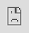 ```yaml
---
title: 'Video Games Weekly: Censorship and stolen puritanical valor'
date: '2025-08-05'
excerpt: >-
  Welcome to Video Games Weekly on Engadget. Expect a new story every Monday or
  Tuesday, broken into two parts. The first is a space for short essays an...
coverImage: >-
  https://images.unsplash.com/photo-1559526324-4b87b5e36e44?w=400&h=200&fit=crop&auto=format
author: AIVibe
tags:
  - Ai
  - Work
category: Finance
source: >-
  https://www.engadget.com/gaming/video-games-weekly-censorship-and-stolen-puritanical-valor-234220878.html?src=rss
---
```

<p><em>Welcome to Video Games Weekly on Engadget. Expect a new story every Monday or Tuesday, broken into two parts. The first is a space for short essays and ramblings about video game trends and related topics from me, Jess Conditt, a reporter who&#39;s covered the industry for more than 13 years. The second contains the video game stories from the past week that you need to know about, including some headlines from outside of Engadget.</em></p>
<p><em>Please enjoy — and I&#39;ll see you next week.</em></p>
<span id="end-legacy-contents"></span><hr>
<p>Let’s all agree to stop talking about that awful conservative activist group out of Australia. You know the one — like a parasite, it attached itself to the censorship campaign that erased thousands of adult games from <a data-i13n="cpos:1;pos:1" href="https://www.engadget.com/gaming/steam-now-bans-games-that-violate-the-rules-and-standards-of-payment-processors-and-banks-164222173.html">Steam</a> and <a data-i13n="cpos:2;pos:1" href="https://www.engadget.com/gaming/pc/itchio-is-removing-nsfw-games-to-comply-with-payment-processors-rules-133045491.html">Itch.io</a>, and successfully positioned itself at the center of the delisting narrative. However, logic and evidence suggests this group had very little to do with the mass removals.</p>
<p>This Australian anti-porn organization led a movement in April to remove the edgelord simulator <em>No Mercy</em> from Steam, and since everyone agreed that game sucked, the campaign worked and the title disappeared from the storefront. This is where I believe the organization’s involvement in the current drama ends.</p>
<p>It seems <em>No Mercy</em> spurred payment processors including Visa, Mastercard and PayPal to turn their attention to the PC gaming market (an irony that I would find funnier if it weren’t actively eroding an industry I love). These institutions took the opportunity to dictate the types of games they would support, and in response on July 16, Steam added a clause to its ruleset banning content that &quot;may violate the rules and standards set forth by Steam’s payment processors,&quot; including “<a data-i13n="cpos:3;pos:1" href="https://partner.steamgames.com/doc/gettingstarted/onboarding?language=english#5:~:text=In%20particular%2C%20certain%20kinds%20of%20adult%20only%20content.">certain kinds of adult only content</a>.” Censorship on Steam is not new; Valve has for years had rules banning mislabeled adult content, hate speech, anything violating local laws and many other regulations. But outsourcing censorship to payment processors is new, and hundreds of games were <a data-i13n="cpos:4;pos:1" href="https://www.engadget.com/gaming/steam-now-bans-games-that-violate-the-rules-and-standards-of-payment-processors-and-banks-164222173.html">removed</a> from the platform following the rule change. On July 24, Itch.io rolled out <a data-i13n="cpos:5;pos:1" href="https://itch.io/updates/update-on-nsfw-content#addendum-faq">its own changes</a> and summarily <a data-i13n="cpos:6;pos:1" href="https://www.engadget.com/gaming/pc/itchio-is-removing-nsfw-games-to-comply-with-payment-processors-rules-133045491.html">de-indexed</a> every adult and NSFW game it hosted, which amounted to roughly 20,000 titles being hidden from search and browse pages.</p>
<p>The conservative Australian group claimed responsibility for the Steam bans on July 19, three days after the platform’s rule change went live. The organization said the censorship was the direct result of two of its recent efforts: an email campaign that sent 1,067 messages to Visa, Mastercard, PayPal and others claiming Steam and Itch.io were hosting illegal sexual content, and an open letter addressed to the same financial institutions, signed by faith-based, anti-sex work and anti-queer activist groups.</p>
<p>There is no evidence that these campaigns were directly responsible for payment processors’ renewed enforcements. It’s actually ludicrous to suggest that roughly 1,000 emails or an open letter would even register at companies the size of Visa, Mastercard or PayPal. What’s more, after taking credit for the removal of hundreds of Steam games, the Australian group has attempted to distance itself from the whole shebang. Following intense scrutiny from players, industry watchdogs and media outlets, every group in this situation is trying to avoid accountability, in fact. <a data-i13n="cpos:7;pos:1" href="https://kotaku.com/mastercard-denies-pressuring-steam-to-censor-nsfw-games-2000614393">Valve says</a> Mastercard made this happen, while <a data-i13n="cpos:8;pos:1" href="https://www.engadget.com/gaming/pc/vile-exhumed-is-an-unjust-casualty-in-steams-sweeping-censorship-campaign-170203493.html">Mastercard says</a> it’s just following the law, and <a data-i13n="cpos:9;pos:1" href="https://www.engadget.com/gaming/pc/vile-exhumed-is-an-unjust-casualty-in-steams-sweeping-censorship-campaign-170203493.html">PayPal says</a> it’s simply doing what companies like Mastercard tell it to do. Meanwhile, the Australian group is trying to <a data-i13n="cpos:10;pos:1" href="https://www.reddit.com/r/Steam/comments/1mb9ks3/collective_shout_has_responded_to_their_actions/">avoid blame</a> for the sweeping Itch.io delistings while simultaneously attempting to exploit the Steam bans and gain momentum for its conservative bullshit.</p>
<p>In the most likely scenario, the Australian activist group saw these PC gaming audits coming and, in a strange act of stolen puritanical valor, took steps to center itself in the conversation. We can stop helping it do so. Forget its name and, as <a data-i13n="cpos:11;pos:1" href="https://igda.org/news-archive/press-release-statement-on-game-delistings/">the IGDA suggests</a>, direct your ire toward the organizations with power in this situation, namely Mastercard and Visa.</p>
<p>Still. It’s notable that an organization backed by conservative Christian groups that loudly oppose sex work, queer rights and freedom of expression was able to so cleanly align itself with financial companies censoring content on Steam and Itch.io. This uncontested endorsement is especially worrisome in a political and social climate where women, the queer community, people of color and those who don’t conform to a traditional conservative lifestyle are under attack. At a time like this, subversive and raw art is more necessary than ever, but it’s also in its most vulnerable position. Choosing this moment to activate a censorship campaign is not only dangerous for our most vulnerable communities, it’s cowardly.</p>
<p>There’s been some additional misinformation wrapped up in this censorship mess, of course. Three games were incorrectly reported as delisted or removed from Itch.io or Steam as part of this situation: <a data-i13n="cpos:12;pos:1" href="https://www.pcgamer.com/games/horror/one-of-2024s-best-games-and-a-new-horror-classic-has-been-delisted-on-itch-io-amid-the-payment-processor-crackdown-on-nsfw-games/"><em>Mouthwashing</em></a>, <a data-i13n="cpos:13;pos:1" href="https://steamcommunity.com/app/2983140/discussions/0/595154681972527401/"><em>Trials of Innocence</em></a> and <a data-i13n="cpos:14;pos:1" href="https://bsky.app/profile/leafo.itch.io/post/3lv2pk2viz22q"><em>Console Me</em></a>. One game that <em>was</em> unjustly removed during the chaos was the psychological horror game <em>VILE: Exhumed</em> — read my interview with creator Cara Cadaver <a data-i13n="cpos:15;pos:1" href="https://www.engadget.com/gaming/pc/vile-exhumed-is-an-unjust-casualty-in-steams-sweeping-censorship-campaign-170203493.html">right here</a>.</p>
<hr>
<h2 id="jump-link-the-news"><strong>The news</strong></h2>
<h3 id="jump-link-bioshock-4-enters-a-new-circle-of-development-hell"><a data-i13n="cpos:16;pos:1" href="https://www.engadget.com/gaming/bioshock-4-hits-a-major-development-snag-and-a-remake-of-the-original-gets-put-on-ice-182523192.html"><em>BioShock 4</em> enters a new circle of development hell</a></h3>
<p>In most contexts, I’d be pretty stoked on the thought of a hell-based BioShock, but this is the worst possible iteration of that idea. According to <a data-i13n="cpos:17;pos:1" href="https://www.bloomberg.com/news/articles/2025-08-01/next-bioshock-game-changes-leaders-after-development-turmoil"><em>Bloomberg</em></a>, <em>BioShock 4</em> failed a recent review with executives at its publisher, 2K Games, and it’s heading back to developers at Cloud Chamber for a narrative revamp. Plus, Cloud Chamber studio head Kelley Gilmore is gone and creative director Hogarth de la Plante was moved to a publishing role. Not much is known about the game <a data-i13n="cpos:18;pos:1" href="https://www.engadget.com/2019-12-09-a-new-bioshock-game-is-in-development.html">that’s assumed to be <em>BioShock 4</em></a>, but it was revealed in 2019 alongside the formation of Cloud Chamber, so it’s already been in development for quite a while.</p>
<p>In related Rapture news, 2K’s remake of the original <em>BioShock</em> was canceled earlier this year, <em>Bloomberg</em> reports. Ken Levine, the creator of the BioShock series, is currently working on a <a data-i13n="cpos:19;pos:1" href="https://www.engadget.com/ken-levine-judas-trailer-the-game-awards-ghost-story-games-015100018.html">familiar-looking FPS called <em>Judas</em></a><em>&nbsp;</em>at his own studio, Ghost Story Games.</p>
<h3 id="jump-link-gog-gave-away-millions-of-games-to-protest-censorship"><a data-i13n="cpos:20;pos:1" href="https://www.engadget.com/gaming/pc/gog-is-giving-away-a-selection-of-adult-games-to-protest-censorship-215048233.html">GOG gave away millions of games to protest censorship</a></h3>
<p>GOG partnered with developers to release 13 games with adult themes for free from August 1 to 3, in protest of all the censorship going down on Steam and Itch.io. None of the free titles were specifically banned in the censorship campaign, but they featured sexual, queer or violent content that could easily be targeted by similar efforts. GOG handed out its free games to <a data-i13n="cpos:21;pos:1" href="https://www.gamesindustry.biz/one-million-people-claim-gogs-freedomtobuy-games-in-protest-of-ongoing-nsfw-game-censorship-row">more than 1 million players</a>.</p>
<h3 id="jump-link-itchio-is-reindexing-free-nsfw-games"><a data-i13n="cpos:22;pos:1" href="https://www.engadget.com/gaming/pc/itchio-starts-reindexing-free-nsfw-content-152431716.html">Itch.io is reindexing free NSFW games</a></h3>
<p>After deindexing all of its adult games on July 24 — like, <a data-i13n="cpos:23;pos:1" href="https://www.engadget.com/gaming/pc/itchio-is-removing-nsfw-games-to-comply-with-payment-processors-rules-133045491.html">all of them</a> — Itch.io on August 1 relisted all free games in this category. Itch.io is currently auditing thousands of adult and NSFW games that it swept up in the payment processor ban, and it’s unclear how the platform will support titles with these themes going forward. One of Itch.io’s longstanding partners, Stripe, said it will no longer facilitate transactions of titles &quot;designed for sexual gratification,&quot; but there’s apparently room for negotiation in the future.</p>
<h3 id="jump-link-battlefield-6-will-land-on-october-10"><a data-i13n="cpos:24;pos:1" href="https://www.engadget.com/gaming/battlefield-6-gets-an-october-10-release-date-200150912.html"><em>Battlefield 6</em> will land on October 10</a></h3>
<p>In a shocking twist, EA also revealed that <em>Battlefield 6</em> will have multiplayer content.</p>
<h3 id="jump-link-age-verification-is-coming-to-an-xbox-near-you"><a data-i13n="cpos:25;pos:1" href="https://www.engadget.com/big-tech/microsoft-plans-to-bring-xbox-age-verification-to-countries-outside-of-the-uk-201953614.html">Age verification is coming to an Xbox near you</a></h3>
<p>The video game world is feeling the effects of the UK&#39;s Online Safety Act. Platforms including Discord and Xbox are implementing new age-verification methods to comply with the law in the UK, and Microsoft is planning to expand its program to other regions. It&#39;s in no rush, though, saying it&#39;ll use the UK as a guinea pig for these systems first, and then implement what it learns across the globe.</p>
<h3 id="jump-link-sony-is-suing-tencent-over-its-blatant-horizon-clone"><a data-i13n="cpos:26;pos:1" href="https://www.engadget.com/gaming/sony-sues-tencent-over-its-horizon-zero-dawn-clone-191009077.html">Sony is suing Tencent over its blatant Horizon clone</a></h3>
<p>At its unveiling in 2024, viewers instantly called out Polaris Quest’s <em>Light of Motiram</em> for looking an awful lot like Guerrilla Games&#39; Horizon series — our headline called it a &quot;<a data-i13n="cpos:27;pos:1" href="https://www.engadget.com/gaming/pc/a-new-game-from-tencent-looks-like-a-pretty-blatant-horizon-ripoff-174935880.html">pretty blatant Horizon ripoff</a>,&quot; even. It took the better part of a year, but PlayStation&#39;s lawyers have finally kicked into gear. Sony is now suing Tencent, which owns Polaris Quest, over what it calls a &quot;slavish clone&quot; of its IP.</p>
<h3 id="jump-link-raven-finally-has-a-union-contract-with-microsoft"><a data-i13n="cpos:28;pos:1" href="https://www.engadget.com/big-tech/raven-software-gets-its-union-contract-with-microsoft-three-years-after-voting-to-organize-150133353.html">Raven finally has a union contract with Microsoft</a></h3>
<p>Recent layoffs at Microsoft have only heightened the importance of proper labor organizing in video games, and one of the industry’s first unions is finally making things official. Three years after initiating the process, Call of Duty support studio Raven Software has ratified its union contract with Microsoft. Raven Software <a data-i13n="cpos:29;pos:1" href="https://www.engadget.com/raven-software-activision-blizzard-union-game-workers-alliance-195516977.html">initially voted</a> to organize under Activision Blizzard, but after Microsoft completed its acquisition of the studio in October 2023, it continued negotiations with the tech titan.</p>
<h3 id="jump-link-play-vile-exhumed-the-game-that-steam-doesnt-want-you-to-see"><a data-i13n="cpos:30;pos:1" href="https://www.engadget.com/gaming/banned-steam-game-vile-exhumed-is-back-as-a-free-shareware-title-225220847.html">Play <em>VILE: Exhumed</em>, the game that Steam doesn&#39;t want you to see</a></h3>
<p>After <em>VILE: Exhumed</em> was removed and permanently banned from Steam for reasons that don&#39;t actually apply to the game, developer Cara Cadaver and publisher DreadXP have rolled out their own distribution model, and prices start at $0. You can <a data-i13n="cpos:31;pos:1" href="https://dreadxp.com/vile-is-banned/">download and play the game</a> right now for free, and there&#39;s an option to throw some money Cara&#39;s way. A portion of the profits will benefit the Toronto-based charity Red Door Family Shelter.</p>
<div id="13ed5b7d80854e3cbebd732152cef10a"><iframe src="https://www.youtube.com/embed/q6lOV2KN_Pk?rel=0" style="top:0;left:0;width:100%;height:100%;position:absolute;border:0;" allowfullscreen="" scrolling="no" data-embed-domain="www.youtube.com"></iframe></div>
<h3 id="jump-link-additional-reading"><strong>Additional reading</strong></h3>
<ul>
<li><p><a data-i13n="cpos:32;pos:1" href="https://www.engadget.com/gaming/a-terrific-2d-ninja-gaiden-housefly-bucket-lists-and-other-new-indie-games-worth-checking-out-110005806.html">Kris Holt’s indie game roundup</a></p></li>
<li><p><a data-i13n="cpos:33;pos:1" href="https://www.engadget.com/gaming/pc/legion-go-s-powered-by-steamos-review-a-purpose-built-os-makes-all-the-difference-120059561.html">Sam Rutherford’s review of the Legion Go S powered by SteamOS</a></p></li>
</ul>
<hr>
<p><em>Have a tip for Jessica? You can reach her by </em><a data-i13n="cpos:34;pos:1" href="mailto:jessica@engadget.com"><em>email</em></a><em>, </em><a data-i13n="cpos:35;pos:1" href="https://bsky.app/profile/jesslconditt.bsky.social"><em>Bluesky</em></a><em> or send a message to </em><a data-i13n="cpos:36;pos:1" href="https://signal.me/#eu/4rqVUZKo-SxwM8O2jyM6YMpXYtup4cgNx1-tHDTmXd1lHiil2_tMxq0bifCiGPiL"><em>@jesscon.96</em></a><em> to chat confidentially on Signal.</em></p>This article originally appeared on Engadget at https://www.engadget.com/gaming/video-games-weekly-censorship-and-stolen-puritanical-valor-234220878.html?src=rss

